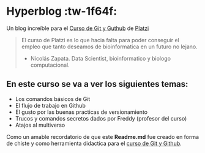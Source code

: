 # Hyperblog :tw-1f64f:


Un blog increíble para el [Curso de Git y Guthub](https://platzi.com/cursos/git-github/ " curso de Git y Github") de [Platzi](https://platzi.com/ "Platzi")
> El curso de Platzi es lo que hacia falta para poder conseguir el empleo que tanto deseamos de bioinformatica en un futuro no lejano.
> - Nicolás Zapata. Data Scientist, bioinformatico y biologo computacional.

## En este curso se va a ver los siguientes temas:
* Los comandos básicos de Git
* El flujo de trabajo en Github
* El gusto por las buenas practicas de versionamiento
* Trucos y comandos secretos dados por Freddy (profesor del curso)
* Atajos al multiverso

Como un amable recordatorio de que este **Readme.md** fue creado en forma de chiste y como herramienta didactica para el [curso de Git y Github](https://platzi.com/cursos/git-github/ " curso de Git y Github").
